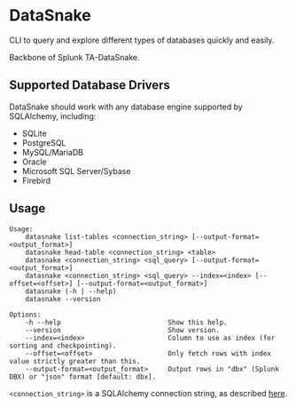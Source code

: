 # DataSnake
CLI to query and explore different types of databases quickly and easily.

Backbone of Splunk TA-DataSnake.

## Supported Database Drivers
DataSnake should work with any database engine supported by SQLAlchemy, including:
 - SQLite
 - PostgreSQL
 - MySQL/MariaDB
 - Oracle
 - Microsoft SQL Server/Sybase
 - Firebird

## Usage
```
Usage:
    datasnake list-tables <connection_string> [--output-format=<output_format>]
    datasnake head-table <connection_string> <table>
    datasnake <connection_string> <sql_query> [--output-format=<output_format>]
    datasnake <connection_string> <sql_query> --index=<index> [--offset=<offset>] [--output-format=<output_format>]
    datasnake (-h | --help)
    datasnake --version

Options:
    -h --help                           Show this help.
    --version                           Show version.
    --index=<index>                     Column to use as index (for sorting and checkpointing).
    --offset=<offset>                   Only fetch rows with index value strictly greater than this.
    --output-format=<output_format>     Output rows in "dbx" (Splunk DBX) or "json" format [default: dbx].
```

`<connection_string>` is a SQLAlchemy connection string, as described [here](http://docs.sqlalchemy.org/en/latest/core/engines.html).